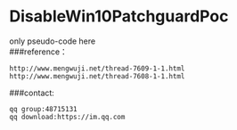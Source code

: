 # DisableWin10PatchguardPoc
only pseudo-code here       
###reference：
```
http://www.mengwuji.net/thread-7609-1-1.html
http://www.mengwuji.net/thread-7608-1-1.html
```
###contact:
```
qq group:48715131
qq download:https://im.qq.com
```
